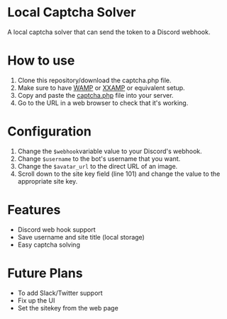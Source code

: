 # Local Captcha Solver
A local captcha solver that can send the token to a Discord webhook.

# How to use
1. Clone this repository/download the captcha.php file.
2. Make sure to have [WAMP](http://www.wampserver.com/en/) or [XXAMP](https://www.apachefriends.org/index.html) or equivalent setup.
3. Copy and paste the [captcha.php](captcha.php) file into your server.
4. Go to the URL in a web browser to check that it's working.

# Configuration
1. Change the ```$webhook```variable value to your Discord's webhook.
2. Change ```$username``` to the bot's username that you want.
3. Change the ```$avatar_url``` to the direct URL of an image.
4. Scroll down to the site key field (line 101) and change the value to the appropriate site key.

# Features
- Discord web hook support
- Save username and site title  (local storage)
- Easy captcha solving

# Future Plans
- To add Slack/Twitter support
- Fix up the UI
- Set the sitekey from the web page
